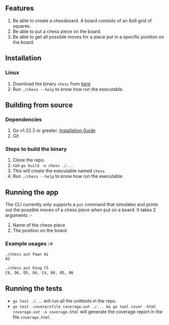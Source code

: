 ## Features
1. Be able to create a chessboard. A board consists of an 8x8 grid of squares.
2. Be able to put a chess piece on the board.
3. Be able to get all possible moves for a piece put in a specific position on the board.

## Installation

### Linux

1. Download the binary `chess` from [here](https://github.com/DragonBuilder/chess/releases/tag/v0.1) 
2. Run `./chess --help` to know how run the executable.

## Building from source

### Dependencies
1. Go v1.22.2 or greater. [Installation Guide](https://go.dev/doc/install)
2. Git

### Steps to build the binary

1. Clone the repo.
2. run `go build -o chess ./...`
3. This will create the executable named `chess`.
4. Run `./chess --help` to know how run the executable.

## Running the app
The CLI currently only supports a `put` command that simulates and prints out the possible moves of a chess piece when put on a board. It takes 2 arguments :- 
   1. Name of the chess piece
   2. The position on the board

### Example usages := 
 
```bash
./chess put Pawn A1
A2
```
 
```bash
./chess put King C5
C6, D6, D5, D4, C4, B4, B5, B6
```

## Running the tests
- `go test ./...` will run all the unittests in the repo.
- `go test -coverprofile coverage.out ./... && go tool cover -html coverage.out -o coverage.html` will generate the coverage report in the file `coverage.html`